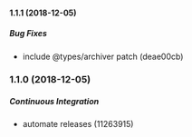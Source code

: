 #### 1.1.1 (2018-12-05)

##### Bug Fixes

*  include @types/archiver patch (deae00cb)

### 1.1.0 (2018-12-05)

##### Continuous Integration

*  automate releases (11263915)

